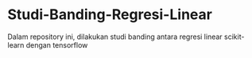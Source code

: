 # Studi-Banding-Regresi-Linear
Dalam repository ini, dilakukan studi banding antara regresi linear scikit-learn dengan tensorflow
